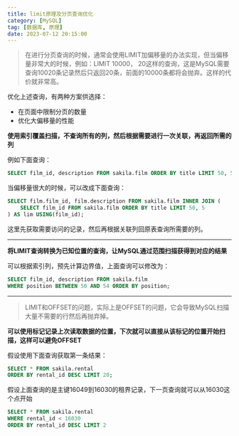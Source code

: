 ```yaml
---
title: limit原理及分页查询优化
category: [MySQL]
tag: [数据库, 原理]
date: 2023-07-12 20:15:00
---
```


> 在进行分页查询的时候，通常会使用LIMIT加偏移量的办法实现，但当偏移量非常大的时候，例如：LIMIT 10000， 20这样的查询，这是MySQL需要查询10020条记录然后只返回20条，前面的10000条都将会抛弃。这样的代价就非常高。

优化上述查询，有两种方案供选择：

- 在页面中限制分页的数量
- 优化大偏移量的性能

**使用索引覆盖扫描，不查询所有的列，然后根据需要进行一次关联，再返回所需的列**

例如下面查询：

```sql
SELECT film_id, description FROM sakila.film ORDER BY title LIMIT 50, 5;
```

当偏移量很大的时候，可以改成下面查询：

```sql
SELECT film.film_id, film.description FROM sakila.film INNER JOIN (
	SELECT film_id FROM sakila.film ORDER BY title LIMIT 50, 5
) AS lim USING(film_id);
```

这里先获取需要访问的记录，然后再根据关联列回原表查询所需要的列。

***

**将LIMIT查询转换为已知位置的查询，让MySQL通过范围扫描获得到对应的结果**

可以根据索引列，预先计算边界值，上面查询可以修改为：

```sql
SELECT film_id, description FROM sakila.film
WHERE position BETWEEN 50 AND 54 ORDER BY position;
```

****

> LIMIT和OFFSET的问题，实际上是OFFSET的问题，它会导致MySQL扫描大量不需要的行然后再抛弃掉。

**可以使用标记记录上次读取数据的位置，下次就可以直接从该标记的位置开始扫描，这样可以避免OFFSET**

假设使用下面查询获取第一条结果：

```sql
SELECT * FROM sakila.rental
ORDER BY rental_id DESC LIMIT 20;
```

假设上面查询的是主键16049到16030的租界记录，下一页查询就可以从16030这个点开始

```sql
SELECT * FROM sakila.rental
WHERE rental_id < 16030
ORDER BY rental_id DESC LIMIT 2
```

